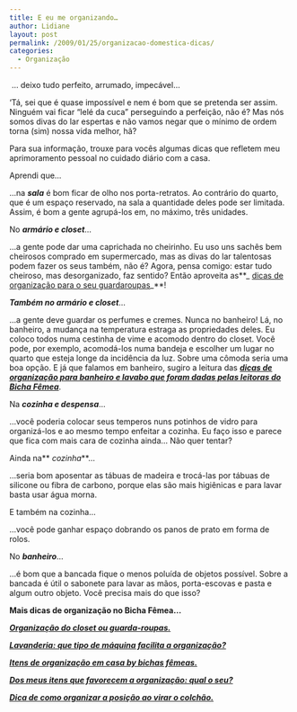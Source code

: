 ```yaml
---
title: E eu me organizando…
author: Lidiane
layout: post
permalink: /2009/01/25/organizacao-domestica-dicas/
categories:
  - Organização
---
```

 … deixo tudo perfeito, arrumado, impecável&#8230;

‘Tá, sei que é quase impossível e nem é bom que se pretenda ser assim. Ninguém vai ficar “lelé da cuca” perseguindo a perfeição, não é? Mas nós somos divas do lar espertas e não vamos negar que o mínimo de ordem torna (sim) nossa vida melhor, hã?

Para sua informação, trouxe para vocês algumas dicas que refletem meu aprimoramento pessoal no cuidado diário com a casa.

Aprendi que&#8230;

&#8230;na **_sala_** é bom ficar de olho nos porta-retratos. Ao contrário do quarto, que é um espaço reservado, na sala a quantidade deles pode ser limitada. Assim, é bom a gente agrupá-los em, no máximo, três unidades.

No **_armário e closet_**&#8230;

…a gente pode dar uma caprichada no cheirinho. Eu uso uns sachês bem cheirosos comprado em supermercado, mas as divas do lar talentosas podem fazer os seus também, não é? Agora, pensa comigo: estar tudo cheiroso, mas desorganizado, faz sentido? Então aproveita as**_ <a href="http://www.trololodemulher.com.br/2010/07/02/organizacao-guarda-roupa/" target="_self">dicas de organização para o seu guardaroupas</a>_**!

**_Também no armário e closet_**&#8230;

&#8230;a gente deve guardar os perfumes e cremes. Nunca no banheiro! Lá, no banheiro, a mudança na temperatura estraga as propriedades deles. Eu coloco todos numa cestinha de vime e acomodo dentro do closet. Você pode, por exemplo, acomodá-los numa bandeja e escolher um lugar no quarto que esteja longe da incidência da luz. Sobre uma cômoda seria uma boa opção. E já que falamos em banheiro, sugiro a leitura das **_<a href="http://www.trololodemulher.com.br/2009/03/04/lavabo-banheiro-decoracao/" target="_self">dicas de organização para banheiro e lavabo que foram dadas pelas leitoras do Bicha Fêmea</a>_**.

Na **_cozinha e despensa_**&#8230;

&#8230;você poderia colocar seus temperos nuns potinhos de vidro para organizá-los e ao mesmo tempo enfeitar a cozinha. Eu faço isso e parece que fica com mais cara de cozinha ainda&#8230; Não quer tentar?

Ainda na** _cozinha_**&#8230;

&#8230;seria bom aposentar as tábuas de madeira e trocá-las por tábuas de silicone ou fibra de carbono, porque elas são mais higiênicas e para lavar basta usar água morna.

E também na cozinha&#8230;

&#8230;você pode ganhar espaço dobrando os panos de prato em forma de rolos.  [](https://www.trololodemulher.com.br/2009/01/kit20banheiro202.jpg)

No **_banheiro_**&#8230;

&#8230;é bom que a bancada fique o menos poluída de objetos possível. Sobre a bancada é útil o sabonete para lavar as mãos, porta-escovas e pasta e algum outro objeto. Você precisa mais do que isso?

**Mais dicas de organização no Bicha Fêmea&#8230;**

**_<a href="http://www.trololodemulher.com.br/2010/07/02/organizacao-guarda-roupa/" target="_self">Organização do closet ou guarda-roupas.</a>_**

**_<a href="http://www.trololodemulher.com.br/2010/04/14/organizacao-lavanderia-maquina/" target="_self">Lavanderia: que tipo de máquina facilita a organização?</a>_**

**_<a href="http://www.trololodemulher.com.br/2010/01/21/itens-organizacao-casa/" target="_self">Itens de organização em casa by bichas fêmeas.</a>_**

**_<a href="http://www.trololodemulher.com.br/2010/01/19/itens-organizacao-casa-2/" target="_self">Dos meus itens que favorecem a organização: qual o seu?</a>_**

**_<a href="http://www.trololodemulher.com.br/2009/12/15/dica-como-virar-colchao/" target="_self">Dica de como organizar a posição ao virar o colchão.</a>_**